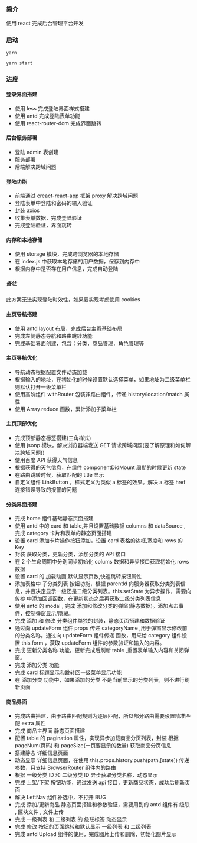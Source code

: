 ### 简介

使用 react 完成后台管理平台开发

### 启动

```shell
yarn

yarn start
```

### 进度

#### 登录界面搭建

- 使用 less 完成登陆界面样式搭建
- 使用 antd 完成登陆表单功能
- 使用 react-router-dom 完成界面跳转

#### 后台服务部署

- 登陆 admin 表创建
- 服务部署
- 后端解决跨域问题

#### 登陆功能

- 前端通过 creact-react-app 框架 proxy 解决跨域问题
- 登陆表单中登陆和密码的输入验证
- 封装 axios
- 收集表单数据，完成登陆验证
- 完成登陆验证，界面跳转

#### 内存和本地存储

- 使用 storage 模块，完成跨浏览器的本地存储
- 在 index.js 中获取本地存储的用户数据，保存到内存中
- 根据内存中是否存在用户信息，完成自动登陆

##### 备注

此方案无法实现登陆时效性，如果要实现考虑使用 cookies

#### 主页导航搭建

- 使用 antd layout 布局，完成后台主页基础布局
- 完成左侧静态导航和路由跳转功能
- 完成基础界面创建，包含：分类，商品管理，角色管理等

#### 主页导航优化

- 导航动态根据配置文件动态加载
- 根据输入的地址，在初始化的时候设置默认选择菜单，如果地址为二级菜单栏则默认打开一级菜单栏
- 使用高阶组件 withRouter 包装非路由组件，传递 history/location/match 属性
- 使用 Array reduce 函数，累计添加子菜单栏

#### 主页顶部优化

- 完成顶部静态标签搭建(三角样式)
- 使用 jsonp 模块，解决浏览器端发送 GET 请求跨域问题(要了解原理和如何解决跨域问题))
- 使用百度 API 获得天气信息
- 根据获得的天气信息，在组件 componentDidMount 周期的时候更新 state
- 在路由跳转时候，获取匹配的 title 显示
- 自定义组件 LinkButton ，样式定义为类似 a 标签的效果。解决 a 标签 href 连接错误导致的报警的问题

#### 分类界面搭建

- 完成 home 组件基础静态页面搭建
- 使用 antd 中的 card 和 table,并且设置基础数据 columns 和 dataSource , 完成 category 卡片和表单的静态页面搭建
- 设置 card 添加卡片操作按钮添加，设置 card 表格的边框,宽度和 rows 的 Key
- 封装 获取分类，更新分类，添加分类的 API 接口
- 在 2 个生命周期中分别同步初始化 colums 数据和异步接口获取初始化 rows 数据
- 设置 card 的 加载动画,默认显示页数,快速跳转按钮属性
- 添加表格中 子分类列表 按钮功能，根据 parentId 向服务器获取分类列表信息，并且决定显示一级还是二级分类列表。this.setState 为异步操作，需要向 传参 中添加回调函数，在更新状态之后再获取二级分类列表信息
- 使用 antd 的 modal , 完成 添加和修改分类的弹窗(静态数据)。添加点击事件，控制弹窗显示/隐藏。
- 完成 添加 和 修改 分类组件单独的封装，静态页面搭建和数据验证
- 通过向 updateForm 组件 props 传递 categoryName ,用于弹窗显示修改前的分类名称。通过向 updateForm 组件传递 函数，用来给 category 组件设置 this.form ，获取 updateForm 组件的参数验证和输入的内容。
- 完成 更新分类名称 功能，更新完成后刷新 table ,重置表单输入内容和关闭弹窗。
- 完成 添加分类 功能
- 完成 card 标题显示和跳转回一级菜单显示功能
- 在 添加分类 功能中，如果添加的分类 不是当前显示的分类列表，则不进行刷新页面

#### 商品界面

- 完成路由搭建，由于路由匹配规则为逐层匹配，所以部分路由需要设置精准匹配 extra 属性
- 完成 商品主界面 静态页面搭建
- 配置 table 的 pagination 属性，实现异步加载商品分页列表，封装 根据 pageNum(页码) 和 pageSize(一页要显示的数量) 获取商品分页信息
- 搭建静态 详细信息页面
- 动态显示 详细信息页面，在使用 this.props.history.push(path,[state]) 传递参数，只支持 BrowserRouter 组件内的路由
- 根据 一级分类 ID 和 二级分类 ID 异步获取分类名称，动态显示
- 完成 上架/下架 按钮功能，通过发送 api 接口，更新商品状态，成功后刷新页面
- 解决 LeftNav 组件补选中，不打开 BUG
- 完成 添加/更新商品 静态页面搭建和参数验证，需要用到的 antd 组件有 级联 , 区块文件 , 文件上传
- 完成 一级列表 和 二级列表 的 级联标签 动态显示
- 完成 修改 按钮的页面跳转和默认显示 一级列表 和 二级列表
- 完成 antd Upload 组件的使用，完成图片上传和删除，初始化图片显示
